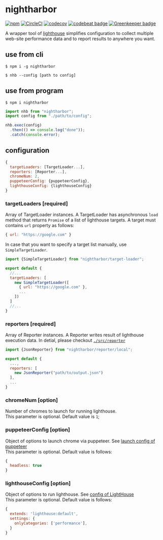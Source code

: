# nightharbor
[![npm](https://img.shields.io/npm/v/nightharbor.svg)](https://www.npmjs.com/package/nightharbor)
[![CircleCI](https://circleci.com/gh/YoshiyukiKato/nightharbor.svg?style=shield)](https://circleci.com/gh/YoshiyukiKato/nightharbor)
[![codecov](https://codecov.io/gh/YoshiyukiKato/nightharbor/branch/master/graph/badge.svg)](https://codecov.io/gh/YoshiyukiKato/nightharbor)
[![codebeat badge](https://codebeat.co/badges/a8364cd6-325b-43db-a74a-1fe26add195f)](https://codebeat.co/projects/github-com-yoshiyukikato-nightharbor-master)
[![Greenkeeper badge](https://badges.greenkeeper.io/YoshiyukiKato/nightharbor.svg)](https://greenkeeper.io/)

A wrapper tool of [lighthouse](https://github.com/GoogleChrome/lighthouse) simplifies configuration to collect multiple web-site performance data and to report results to anywhere you want.

## use from cli
```terminal
$ npm i -g nightharbor
```

```terminal
$ nhb --config [path to config]
```

## use from program
```terminal
$ npm i nightharbor
```

```js
import nhb from "nightharbor";
import config from "./path/to/config";

nhb.exec(config)
  .then(() => console.log("done"));
  .catch(console.error);
```

## configuration

```js
{
  targetLoaders: [TargetLoader...],
  reporters: [Reporter...],
  chromeNum: 2,
  puppeteerConfig: {puppeteerConfig},
  lighthouseConfig: {lighthouseConfig}
}
```

### targetLoaders [required]
Array of TargetLoader instances. A TargetLoader has asynchronous `load` method that returns `Promise` of a list of lighthouse targets. A target must contains `url` property as follows:

```js
{ url: "https://google.com" }
```

In case that you want to specify a target list manually, use `SimpleTargetLoader`.

```js
import {SimpleTargetLoader} from "nightharbor/target-loader";

export default {
  //...
  targetLoaders: [
    new SimpleTargetLoader([
      { url: "https://google.com" },
      ...
    ])
  ]
  //...
}
```

### reporters [required]
Array of Reporter instances. A Reporter writes result of lighthouse execution data.
In detial, please checkout [`./src/reporter`]()

```js
import {JsonReporter} from "nightharbor/reporter/local";

export default {
  ...,
  reporters: [
    new JsonReporter("path/to/output.json")
  ],
  ...
}
```

### chromeNum [option]
Number of chromes to launch for running lighthouse.  
This parameter is optional. Default value is `1`;

### puppeteerConfig [option]
Object of options to launch chrome via puppeteer. See [launch config of puppeteer](https://github.com/GoogleChrome/puppeteer/blob/v1.7.0/docs/api.md#puppeteerlaunchoptions)  
This parameter is optional. Default value is follows:

```js
{
  headless: true
}
```

### lighthouseConfig [option]
Object of options to run lighthouse. See [config of LightHouse](https://github.com/GoogleChrome/lighthouse/blob/master/docs/configuration.md)  
This parameter is optional. Default value is follows:

```js
{
  extends: 'lighthouse:default',
  settings: {
    onlyCategories: ['performance'],
  }
}
```